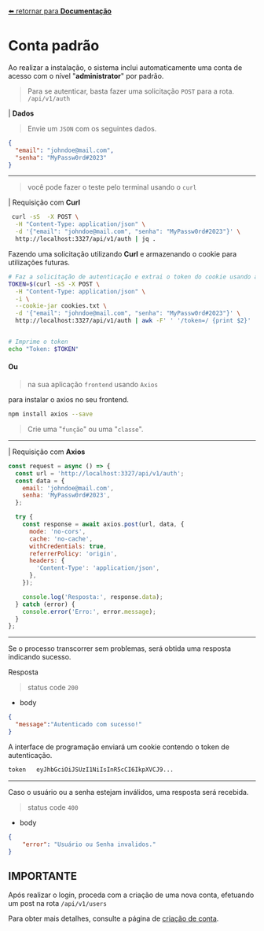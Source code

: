 [⬅️ retornar para **Documentação**](/docs/index.md)
# Conta padrão

Ao realizar a instalação, o sistema inclui automaticamente uma conta de acesso com o nível "**administrator**" por padrão.

> Para se autenticar, basta fazer uma solicitação ``POST`` para a rota. ``/api/v1/auth``

|
**Dados**
> Envie um ``JSON`` com os seguintes dados.
```json
{
  "email": "johndoe@mail.com",
  "senha": "MyPassw0rd#2023"
}
```
---
>  você pode fazer o teste pelo terminal usando o ``curl``

|
Requisição com **Curl**
```bash
 curl -sS  -X POST \
  -H "Content-Type: application/json" \
  -d '{"email": "johndoe@mail.com", "senha": "MyPassw0rd#2023"}' \
  http://localhost:3327/api/v1/auth | jq .
```

Fazendo uma solicitação utilizando **Curl** e armazenando o cookie para utilizações futuras.
```bash
# Faz a solicitação de autenticação e extrai o token do cookie usando awk
TOKEN=$(curl -sS -X POST \
  -H "Content-Type: application/json" \
  -i \
  --cookie-jar cookies.txt \
  -d '{"email": "johndoe@mail.com", "senha": "MyPassw0rd#2023"}' \
  http://localhost:3327/api/v1/auth | awk -F' ' '/token=/ {print $2}' | tr -d '\r\n')


# Imprime o token
echo "Token: $TOKEN"
```

#### Ou

> na sua aplicação ``frontend`` usando ``Axios``

para instalar o axios no seu frontend.

```bash
npm install axios --save
```

> Crie uma "``função``" ou uma "``classe``". 

---

|
Requisição com  **Axios**
```javascript
const request = async () => {
  const url = 'http://localhost:3327/api/v1/auth';
  const data = {
    email: 'johndoe@mail.com',
    senha: 'MyPassw0rd#2023',
  };

  try {
    const response = await axios.post(url, data, {
      mode: 'no-cors',
      cache: 'no-cache',
      withCredentials: true,
      referrerPolicy: 'origin',
      headers: {
        'Content-Type': 'application/json',
      },
    });

    console.log('Resposta:', response.data);
  } catch (error) {
    console.error('Erro:', error.message);
  }
};
```
---

Se o processo transcorrer sem problemas, será obtida uma resposta indicando sucesso.

Resposta 
> status code ``200``

- body
```json
{
  "message":"Autenticado com sucesso!"
}
```

A interface de programação enviará um cookie contendo o token de autenticação.

```txt
token	eyJhbGciOiJSUzI1NiIsInR5cCI6IkpXVCJ9...
```

___

Caso o usuário ou a senha estejam inválidos, uma resposta será recebida.

> status code ``400``

- body
```json
{
	"error": "Usuário ou Senha invalidos."
}
```

## IMPORTANTE

Após realizar o login, proceda com a criação de uma nova conta, efetuando um post na rota ``/api/v1/users``

Para obter mais detalhes, consulte a página de [criação de conta](/docs/criacao_de_conta.md).
